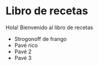 # Libro de recetas

Hola! Bienvenido al libro de recetas

 - Strogonoff de frango
 - Pavé rico
 - Pavé 2
 - Pavé 3
